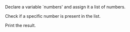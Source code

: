 Declare a variable `numbers' and assign it a list of numbers.

Check if a specific number is present in the list.

Print the result.
